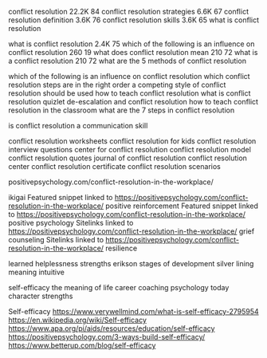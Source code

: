 conflict resolution
22.2K
84
conflict resolution strategies
6.6K
67
conflict resolution definition
3.6K
76
conflict resolution skills
3.6K
65
what is conflict resolution

what is conflict resolution
2.4K
75
which of the following is an influence on conflict resolution
260
19
what does conflict resolution mean
210
72
what is a conflict resolution
210
72
what are the 5 methods of conflict resolution

which of the following is an influence on conflict resolution
which conflict resolution steps are in the right order
a competing style of conflict resolution should be used
how to teach conflict resolution
what is conflict resolution quizlet
de-escalation and conflict resolution
how to teach conflict resolution in the classroom
what are the 7 steps in conflict resolution

is conflict resolution a communication skill

conflict resolution worksheets
conflict resolution for kids
conflict resolution interview questions
center for conflict resolution
conflict resolution model
conflict resolution quotes
journal of conflict resolution
conflict resolution center
conflict resolution certificate
conflict resolution scenarios

positivepsychology.com/conflict-resolution-in-the-workplace/

ikigai
Featured snippet linked to https://positivepsychology.com/conflict-resolution-in-the-workplace/
positive reinforcement
Featured snippet linked to https://positivepsychology.com/conflict-resolution-in-the-workplace/
positive psychology
Sitelinks linked to https://positivepsychology.com/conflict-resolution-in-the-workplace/
grief counseling
Sitelinks linked to https://positivepsychology.com/conflict-resolution-in-the-workplace/
resilience

learned helplessness
strengths
erikson stages of development
silver lining meaning
intuitive

self-efficacy
the meaning of life
career coaching
psychology today
character strengths

Self-efficacy
https://www.verywellmind.com/what-is-self-efficacy-2795954
https://en.wikipedia.org/wiki/Self-efficacy
https://www.apa.org/pi/aids/resources/education/self-efficacy
https://positivepsychology.com/3-ways-build-self-efficacy/
https://www.betterup.com/blog/self-efficacy

